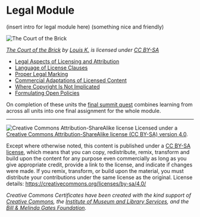 # Legal Module

(insert intro for legal module here) (something nice and friendly)

![The Court of the Brick](https://github.com/creativecommons/cc-cert-core/blob/master/images/legal/lego-legal.jpg "The Court of the Brick")

*[The Court of the Brick](https://flickr.com/photos/bonaparty/5520037275 "The Court of the Brick") by [Louis K.](https://flickr.com/people/bonaparty) is licensed under [CC BY-SA](https://creativecommons.org/licenses/by-sa/2.0/)*


* [Legal Aspects of Licensing and Attribution](aspects.md)
* [Language of License Clauses](clauses.md)
* [Proper Legal Marking](marking.md)
* [Commercial Adaptations of Licensed Content](commercial.md)
* [Where Copyright Is Not Implicated](copyright-not-implicated.md)
* [Formulating Open Policies](open-policies.md)

On completion of these units the [final summit quest](summit-quest.md) combines learning from across all units into one final assignment for the whole module.


----

![Creative Commons Attribution-ShareAlike license](https://github.com/creativecommons/cc-cert-core/blob/master/images/cc-by-sa-88x31.png "CC BY-SA")
Licensed under a [Creative Commons Attribution-ShareAlike license (CC BY-SA) version 4.0](https://creativecommons.org/licenses/by-sa/4.0/).

Except where otherwise noted, this content is published under a [CC BY-SA license](https://creativecommons.org/licenses/by-sa/4.0/), which means that you can copy, redistribute, remix, transform and build upon the content for any purpose even commercially as long as you give appropriate credit, provide a link to the license, and indicate if changes were made. If you remix, transform, or build upon the material, you must distribute your contributions under the same license as the original.
License details: https://creativecommons.org/licenses/by-sa/4.0/

*Creative Commons Certificates have been created with the kind support of [Creative Commons](http://creativecommons.org/), the [Institute of Museum and Library Services](https://www.imls.gov/), and the [Bill &amp; Melinda Gates Foundation](http://www.gatesfoundation.org/).*

